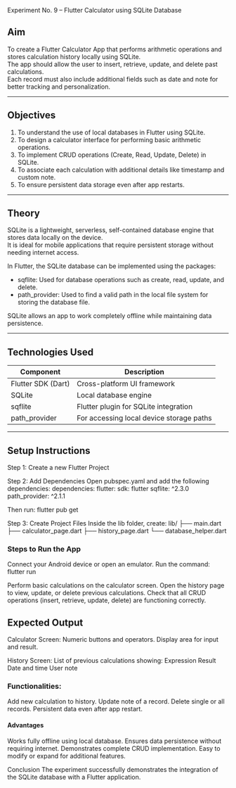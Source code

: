 Experiment No. 9 – Flutter Calculator using SQLite Database  

## Aim
To create a Flutter Calculator App that performs arithmetic operations and stores calculation history locally using SQLite.  
The app should allow the user to insert, retrieve, update, and delete past calculations.  
Each record must also include additional fields such as date and note for better tracking and personalization.

---

## Objectives
1. To understand the use of local databases in Flutter using SQLite.  
2. To design a calculator interface for performing basic arithmetic operations.  
3. To implement CRUD operations (Create, Read, Update, Delete) in SQLite.  
4. To associate each calculation with additional details like timestamp and custom note.  
5. To ensure persistent data storage even after app restarts.

---

## Theory
SQLite is a lightweight, serverless, self-contained database engine that stores data locally on the device.  
It is ideal for mobile applications that require persistent storage without needing internet access.

In Flutter, the SQLite database can be implemented using the packages:
- sqflite: Used for database operations such as create, read, update, and delete.
- path_provider: Used to find a valid path in the local file system for storing the database file.

SQLite allows an app to work completely offline while maintaining data persistence.

---

## Technologies Used
| Component | Description |
|------------|--------------|
| Flutter SDK (Dart) | Cross-platform UI framework |
| SQLite | Local database engine |
| sqflite | Flutter plugin for SQLite integration |
| path_provider | For accessing local device storage paths |

---

## Setup Instructions

Step 1: Create a new Flutter Project

Step 2: Add Dependencies
Open pubspec.yaml and add the following dependencies:
dependencies:
flutter:
sdk: flutter
sqflite: ^2.3.0
path_provider: ^2.1.1

Then run:
flutter pub get

Step 3: Create Project Files
Inside the lib folder, create:
lib/
├── main.dart
├── calculator_page.dart
├── history_page.dart
└── database_helper.dart

### Steps to Run the App

Connect your Android device or open an emulator.
Run the command:
flutter run

Perform basic calculations on the calculator screen.
Open the history page to view, update, or delete previous calculations.
Check that all CRUD operations (insert, retrieve, update, delete) are functioning correctly.

## Expected Output

Calculator Screen:
Numeric buttons and operators.
Display area for input and result.

History Screen:
List of previous calculations showing:
Expression
Result
Date and time
User note

### Functionalities:
Add new calculation to history.
Update note of a record.
Delete single or all records.
Persistent data even after app restart.

#### Advantages
Works fully offline using local database.
Ensures data persistence without requiring internet.
Demonstrates complete CRUD implementation.
Easy to modify or expand for additional features.

Conclusion
The experiment successfully demonstrates the integration of the SQLite database with a Flutter application.
